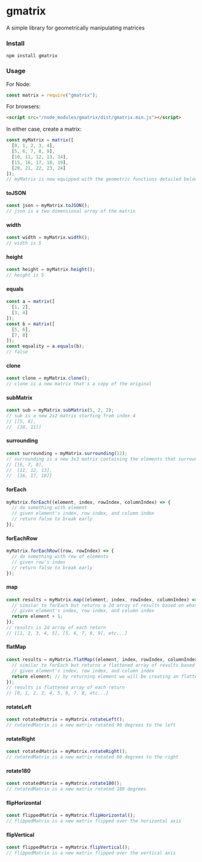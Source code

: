 # gmatrix
A simple library for geometrically manipulating matrices

### Install
```
npm install gmatrix
```

### Usage

For Node:
```js
const matrix = require("gmatrix");
```

For browsers:
```html
<script src="/node_modules/gmatrix/dist/gmatrix.min.js"></script>
```

In either case, create a matrix:
```js
const myMatrix = matrix([
  [0, 1, 2, 3, 4],
  [5, 6, 7, 8, 9],
  [10, 11, 12, 13, 14],
  [15, 16, 17, 18, 19],
  [20, 21, 22, 23, 24]
]);
// myMatrix is now equipped with the geometric functions detailed below
```

#### toJSON
```js
const json = myMatrix.toJSON();
// json is a two dimensional array of the matrix
```
#### width
```js
const width = myMatrix.width();
// width is 5
```
#### height
```js
const height = myMatrix.height();
// height is 5
```
#### equals
```js
const a = matrix([
  [1, 2],
  [3, 4]
]);
const b = matrix([
  [5, 6],
  [7, 8]
]);
const equality = a.equals(b);
// false
```
#### clone
```js
const clone = myMatrix.clone();
// clone is a new matrix that's a copy of the original
```
#### subMatrix
```js
const sub = myMatrix.subMatrix(5, 2, 2);
// sub is a new 2x2 matrix starting from index 4
// [[5, 6],
//  [10, 11]]
```
#### surrounding
```js
const surrounding = myMatrix.surrounding(12);
// surrounding is a new 3x3 matrix containing the elements that surrounded index 4
// [[6, 7, 8],
//  [11, 12, 13],
//  [16, 17, 18]]
```
#### forEach
```js
myMatrix.forEach((element, index, rowIndex, columnIndex) => {
  // do something with element
  // given element's index, row index, and column index
  // return false to break early
});
```
#### forEachRow
```js
myMatrix.forEachRow((row, rowIndex) => {
  // do something with row of elements
  // given row's index
  // return false to break early
});
```
#### map
```js
const results = myMatrix.map((element, index, rowIndex, columnIndex) => {
  // similar to forEach but returns a 2d array of results based on what you return in the callback
  // given element's index, row index, and column index
  return element + 1;
});
// results is 2d array of each return 
// [[1, 2, 3, 4, 5], [5, 6, 7, 8, 9], etc...]
```
#### flatMap
```js
const results = myMatrix.flatMap((element, index, rowIndex, columnIndex) => {
  // similar to forEach but returns a flattened array of results based on what you return in the callback
  // given element's index, row index, and column index
  return element; // by returning element we will be creating an flattened array of the matrix values
});
// results is flattened array of each return
// [0, 1, 2, 3, 4, 5, 6, 7, 8, etc...]
```
#### rotateLeft
```js
const rotatedMatrix = myMatrix.rotateLeft();
// rotatedMatrix is a new matrix rotated 90 degrees to the left
```
#### rotateRight
```js
const rotatedMatrix = myMatrix.rotateRight();
// rotatedMatrix is a new matrix rotated 90 degrees to the right
```
#### rotate180
```js
const rotatedMatrix = myMatrix.rotate180();
// rotatedMatrix is a new matrix rotated 180 degrees
```
#### flipHorizontal
```js
const flippedMatrix = myMatrix.flipHorizontal();
// flippedMatrix is a new matrix flipped over the horizontal axis
```
#### flipVertical
```js
const flippedMatrix = myMatrix.flipVertical();
// flippedMatrix is a new matrix flipped over the vertical axis
```

